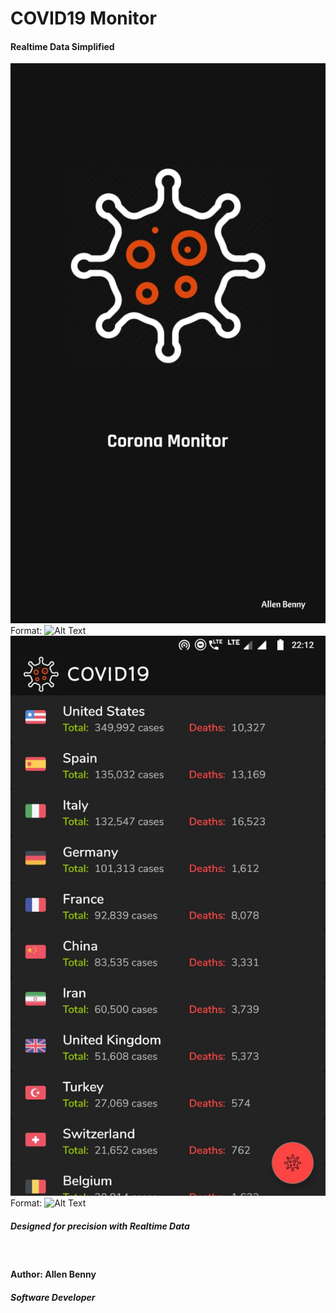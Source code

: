 # COVID19 Monitor
#### Realtime Data Simplified

![Screenshot -1](/screenshots/screenshot-1.jpeg)
Format: ![Alt Text](url)
![Screenshot -1](/screenshots/screenshot-2.jpeg)
Format: ![Alt Text](url)

##### Designed for precision with Realtime Data 
&nbsp; 
#### Author: Allen Benny
##### Software Developer


